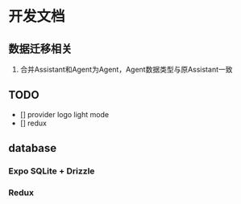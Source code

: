 # 开发文档
## 数据迁移相关
1. 合并Assistant和Agent为Agent，Agent数据类型与原Assistant一致

## TODO
- [] provider logo light mode
- [] redux


## database
### Expo SQLite + Drizzle

### Redux
